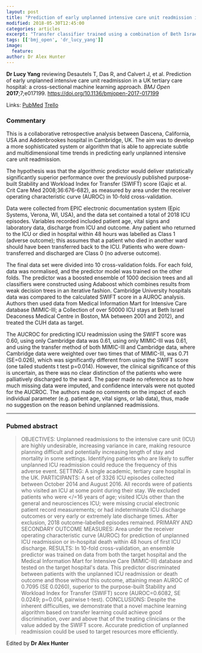 ```yaml
---
layout: post
title: "Prediction of early unplanned intensive care unit readmission in a UK tertiary care hospital: a cross-sectional machine learning approach"
modified: 2018-05-30T12:45:00
categories: articles
excerpt: "Transfer classifier trained using a combination of Beth Israel Deaconess and Cambridge University data may help predict unplanned ICU readmi (Reviewed by Dr Lucy Yang)"
tags: [['bmj_open', 'dr_lucy_yang']]
image:
  feature:
author: Dr Alex Hunter
---
```


__Dr Lucy Yang__ reviewing Desautels T, Das R, and Calvert J, et al. Prediction of early unplanned intensive care unit readmission in a UK tertiary care hospital: a cross-sectional machine learning approach. _BMJ Open_ **2017**;7;e017199. https://doi.org/10.1136/bmjopen-2017-017199

Links: [PubMed](https://www.ncbi.nlm.nih.gov/pubmed/?term=28918412) [Trello](https://trello.com/c/zmCGsE3T)

### Commentary

This is a collaborative retrospective analysis between Dascena, California, USA and Addenbrookes hospital in Cambridge, UK. The aim was to develop a more sophisticated system or algorithm that is able to appreciate subtle and multidimensional time trends in predicting early unplanned intensive care unit readmission. 

The hypothesis was that the algorithmic predictor would deliver statistically significantly superior performance over the previously published purpose-built Stability and Workload Index for Transfer (SWIFT) score (Gajic et al. Crit Care Med 2008;36:676-682), as measured by area under
the receiver operating characteristic curve (AUROC) in 10-fold cross-validation.  

Data were collected from EPIC electronic documentation system (Epic Systems, Verona, WI, USA), and the data set contained a total of 2018 ICU episodes. Variables recorded included patient age, vital signs and laboratory data, discharge from ICU and outcome. Any patient who returned to the ICU or died in hospital within 48 hours was labelled as Class 1 (adverse outcome); this assumes that a patient who died in another ward should have been transferred back to the ICU. Patients who were down-transferred and discharged are Class 0 (no adverse outcome). 

The final data set were divided into 10 cross-validation folds. For each fold, data was normalised, and the predictor model was trained on the other folds. The predictor was a boosted ensemble of 1000 decision trees and all classifiers were constructed using Adaboost which combines results from weak decision trees in an iterative fashion. Cambridge University hospitals data was compared to the calculated SWIFT score in a AUROC analysis. Authors then used data from Medical Information Mart for Intensive Care database (MIMIC-III; a Collection of over 50000 ICU stays at Beth Israel Deaconess Medical Centre in Boston, MA between 2001 and 2012), and treated the CUH data as target. 
	
The AUCROC for predicting ICU readmission using the SWIFT score was 0.60, using only Cambridge data was 0.61, using only MIMIC-III was 0.61, and using the transfer method of both MIMIC-III and Cambridge data, where Cambridge data were weighted over two times that of MIMIC-III, was 0.71 (SE=0.026), which was significantly different from using the SWIFT score (one tailed students t test p=0.014). However, the clinical significance of this is uncertain, as there was no clear distinction of the patients who were palliatively discharged to the ward. The paper made no reference as to how much missing data were imputed, and confidence intervals were not quoted for the AUCROC. The authors made no comments on the impact of each individual parameter (e.g. patient age, vital signs, or lab data), thus, made no suggestion on the reason behind unplanned readmissions.

---

### Pubmed abstract

> OBJECTIVES: Unplanned readmissions to the intensive care unit (ICU) are highly undesirable, increasing variance in care, making resource planning difficult and potentially increasing length of stay and mortality in some settings. Identifying patients who are likely to suffer unplanned ICU readmission could reduce the frequency of this adverse event. SETTING: A single academic, tertiary care hospital in the UK. PARTICIPANTS: A set of 3326 ICU episodes collected between October 2014 and August 2016. All records were of patients who visited an ICU at some point during their stay. We excluded patients who were </=16 years of age; visited ICUs other than the general and neurosciences ICU; were missing crucial electronic patient record measurements; or had indeterminate ICU discharge outcomes or very early or extremely late discharge times. After exclusion, 2018 outcome-labelled episodes remained. PRIMARY AND SECONDARY OUTCOME MEASURES: Area under the receiver operating characteristic curve (AUROC) for prediction of unplanned ICU readmission or in-hospital death within 48 hours of first ICU discharge. RESULTS: In 10-fold cross-validation, an ensemble predictor was trained on data from both the target hospital and the Medical Information Mart for Intensive Care (MIMIC-III) database and tested on the target hospital's data. This predictor discriminated between patients with the unplanned ICU readmission or death outcome and those without this outcome, attaining mean AUROC of 0.7095 (SE 0.0260), superior to the purpose-built Stability and Workload Index for Transfer (SWIFT) score (AUROC=0.6082, SE 0.0249; p=0.014, pairwise t-test). CONCLUSIONS: Despite the inherent difficulties, we demonstrate that a novel machine learning algorithm based on transfer learning could achieve good discrimination, over and above that of the treating clinicians or the value added by the SWIFT score. Accurate prediction of unplanned readmission could be used to target resources more efficiently.

Edited by __Dr Alex Hunter__